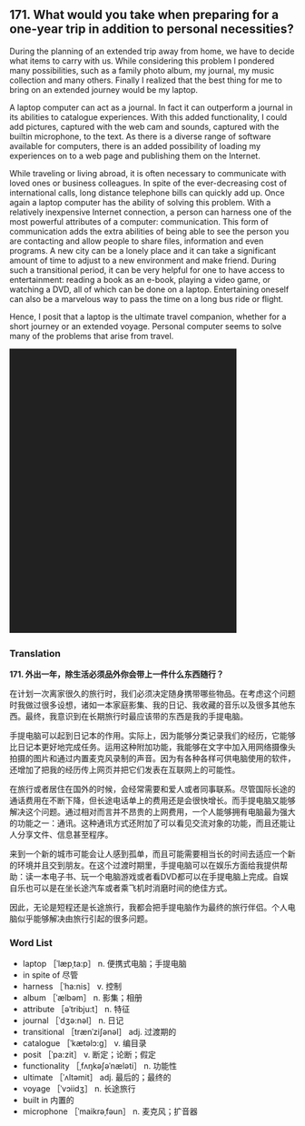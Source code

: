 ## 171. What would you take when preparing for a one-year trip in addition to personal necessities?

During the planning of an extended trip away from home, we have to decide what items to carry with us. While considering this problem I pondered many possibilities, such as a family photo album, my journal, my music collection and many others. Finally I realized that the best thing for me to bring on an extended journey would be my laptop.

A laptop computer can act as a journal. In fact it can outperform a journal in its abilities to catalogue experiences. With this added functionality, I could add pictures, captured with the web cam and sounds, captured with the builtin microphone, to the text. As there is a diverse range of software available for computers, there is an added possibility of loading my experiences on to a web page and publishing them on the Internet.

While traveling or living abroad, it is often necessary to communicate with loved ones or business colleagues. In spite of the ever-decreasing cost of international calls, long distance telephone bills can quickly add up. Once again a laptop computer has the ability of solving this problem. With a relatively inexpensive Internet connection, a person can harness one of the most powerful attributes of a computer: communication. This form of communication adds the extra abilities of being able to see the person you are contacting and allow people to share files, information and even programs. A new city can be a lonely place and it can take a significant amount of time to adjust to a new environment and make friend. During such a transitional period, it can be very helpful for one to have access to entertainment: reading a book as an e-book, playing a video game, or watching a DVD, all of which can be done on a laptop. Entertaining oneself can also be a marvelous way to pass the time on a long bus ride or flight.

Hence, I posit that a laptop is the ultimate travel companion, whether for a short journey or an extended voyage. Personal computer seems to solve many of the problems that arise from travel.

![](images/padding_400x500.png)

### Translation

**171. 外出一年，除生活必须品外你会带上一件什么东西随行？**

在计划一次离家很久的旅行时，我们必须决定随身携带哪些物品。在考虑这个问题时我做过很多设想，诸如一本家庭影集、我的日记、我收藏的音乐以及很多其他东西。最终，我意识到在长期旅行时最应该带的东西是我的手提电脑。

手提电脑可以起到日记本的作用。实际上，因为能够分类记录我们的经历，它能够比日记本更好地完成任务。运用这种附加功能，我能够在文字中加入用网络摄像头拍摄的图片和通过内置麦克风录制的声音。因为有各种各样可供电脑使用的软件，还增加了把我的经历传上网页并把它们发表在互联网上的可能性。

在旅行或者居住在国外的时候，会经常需要和爱人或者同事联系。尽管国际长途的通话费用在不断下降，但长途电话单上的费用还是会很快增长。而手提电脑又能够解决这个问题。通过相对而言并不昂贵的上网费用，一个人能够拥有电脑最为强大的功能之一：通讯。这种通讯方式还附加了可以看见交流对象的功能，而且还能让人分享文件、信息甚至程序。

来到一个新的城市可能会让人感到孤单，而且可能需要相当长的时间去适应一个新的环境并且交到朋友。在这个过渡时期里，手提电脑可以在娱乐方面给我提供帮助：读一本电子书、玩一个电脑游戏或者看DVD都可以在手提电脑上完成。自娱自乐也可以是在坐长途汽车或者乘飞机时消磨时间的绝佳方式。

因此，无论是短程还是长途旅行，我都会把手提电脑作为最终的旅行伴侣。个人电脑似乎能够解决由旅行引起的很多问题。 

### Word List

+ laptop ［ˈlæpˌta:p］ n. 便携式电脑；手提电脑
+ in spite of 尽管
+ harness ［ˈha:nis］ v. 控制
+ album ［ˈælbəm］ n. 影集；相册
+ attribute ［əˈtribju:t］ n. 特征
+ journal ［ˈdʒə:nəl］ n. 日记
+ transitional ［trænˈziʃənəl］ adj. 过渡期的
+ catalogue ［ˈkætəlɔ:g］ v. 编目录
+ posit ［ˈpa:zit］ v. 断定；论断；假定
+ functionality ［ˌfʌŋkəʃəˈnæləti］ n. 功能性
+ ultimate ［ˈʌltəmit］ adj. 最后的；最终的
+ voyage ［ˈvɔiidʒ］ n. 长途旅行
+ built in 内置的
+ microphone ［ˈmaikrəˌfəun］ n. 麦克风；扩音器 


